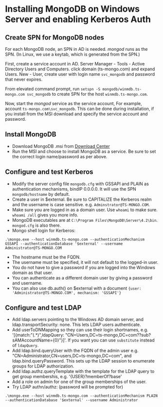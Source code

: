 # Installing MongoDB on Windows Server and enabling Kerberos Auth

## Create SPN for MongoDB nodes

For each MongoDB node, an SPN in AD is needed. *mongod* runs as the SPN. (In Linux, we use a keytab, which is generated from the SPN.)

First, create a service account in AD. Server Manager - Tools - Active Directory Users and Computers. click domain (ts-mongo.com) and expand Users. New - User, create user with login name `svc_mongodb` and password that never expires.

From elevated command prompt, run `setspn -S mongodb/winmdb.ts-mongo.com svc_mongodb` to create SPN for the host `winmdb.ts-mongo.com`. 

Now, start the *mongod* service as the service account, For example, account `ts-mongo.com\svc_mongodb`. This can be done during installation, if you install from the MSI download and specify the service account and password. 

## Install MongoDB

* Download MongoDB .msi from [Download Center](https://www.mongodb.com/download-center/enterprise/releases)
* Run the MSI and choose to install MongoDB as a service. Be sure to set the correct login name/password as per above.

## Configure and test Kerberos

* Modify the server config file `mongodb.cfg` with GSSAPI and PLAIN as authentication mechanisms, bindIP 0.0.0.0. It will use the SPN `mongodb/hostname` by default.   
* Create a user in $external. Be sure to CAPITALIZE the Kerberos realm and the username is case sensitive. e.g. `Adminstrator@TS-MONGO.COM`. 
* Make sure you are logged in as a domain user. Use `whoami` to make sure. `whoami /all` gives you more info.
* MongoDB executables are at `C:\Program Files\MongoDB\Server\4.2\bin`. `mongod.cfg` is also there.
* Mongo shell login for Kerberos:

```text
.\mongo.exe --host winmdb.ts-mongo.com --authenticationMechanism GSSAPI --authenticationDatabase '$external' --username Administrator@TS-MONGO.COM
```
* The hostname must be the FQDN. 
* The username must be specified, it will not default to the logged-in user. 
* You do not have to give a password if you are logged into the Windows domain as that user.
* You can authenticate as a different domain user by giving a password and username.
* You can also use db.auth() on $external with a document `{user: 'Administrator@TS-MONGO.COM', mechanism: 'GSSAPI'}`

## Configure and test LDAP

* Add ldap.servers pointing to the Windows AD domain server, and ldap.transportSecurity: none. This lets LDAP users authenticate. 
* Add userToDNMapping so they can use their login shortnames, e.g.  '[{match:"(.*)",ldapQuery: "CN=Users,DC=ts-mongo,DC=com??sub?sAMAccountName={0}"}]'. If you want you can use `substitute` instead of `ldapQuery`.
* Add ldap.bind.queryUser with the FQDN of the admin user e.g.  "CN=Administrator,CN=users,DC=ts-mongo,DC=com", and ldap.bind.queryPassword. This sets up the LDAP session to enumerate groups for LDAP authorization.
* Add ldap.authz.queryTemplate with the template for the LDAP query to get group membershis, e.g.  '{USER}?memberOf?base'
* Add a role on admin for one of the group memberships of the user.
* Try LDAP authn/authz: (password will be prompted for)

```text
.\mongo.exe --host winmdb.ts-mongo.com --authenticationMechanism PLAIN --authenticationDatabase '$external' --username Administrator
```

